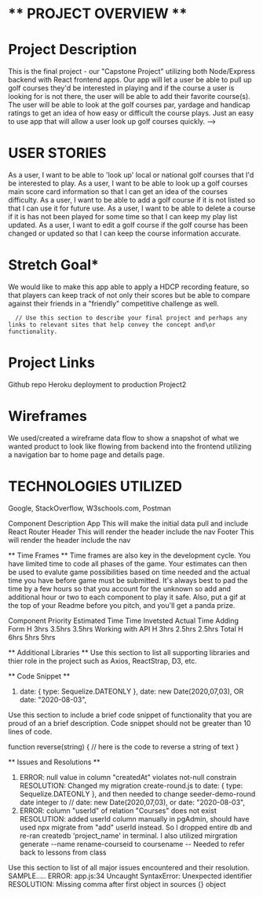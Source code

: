  # ** PROJECT OVERVIEW ** #

# Project Description 
This is the final project - our "Capstone Project" utilizing both Node/Express backend with React frontend apps.  Our app will let a user be able to pull up golf courses they'd be interested in playing and if the course a user is looking for is not there, the user will be able to add their favorite course(s). The user will be able to look at the golf courses par, yardage and handicap ratings to get an idea of how easy or difficult the course plays.  Just an easy to use app that will allow a user look up golf courses quickly. -->


# USER STORIES
As a user, I want to be able to 'look up' local or national golf courses that I'd be interested to play.
As a user, I want to be able to look up a golf courses main score card information so that I can get an idea of the courses difficulty. 
As a user, I want to be able to add a golf course if it is not listed so that I can use it for future use.
As a user, I want to be able to delete a course if it is has not been played for some time so that I can keep my play list updated.
As a user, I want to edit a golf course if the golf course has been changed or updated so that I can keep the course information accurate.


# Stretch Goal*
We would like to make this app able to apply a HDCP recording feature, so that players can keep track of not only their scores but be able to compare against their friends in a "friendly" competitive challenge as well.

      // Use this section to describe your final project and perhaps any links to relevant sites that help convey the concept and\or functionality.

# Project Links 
Github repo
Heroku deployment to production
Project2


# Wireframes 
We used/created a wireframe data flow to show a snapshot of what we wanted product to look like flowing from backend into the frontend utilizing a navigation bar to home page and details page.
<!-- Upload images of wireframe to cloudinary and add the link here with a description of the specific wireframe.
wireframes
react architecture
Define the the React components and the architectural design of your app. -->


# TECHNOLOGIES UTILIZED 
Google, StackOverflow, W3schools.com, Postman
<!-- ** Components **
Writing out your components and its descriptions isn't a required part of the proposal but can be helpful.
Based on the initial logic defined in the previous sections try and breakdown the logic further into stateless/stateful components. -->

Component	Description
App	This will make the initial data pull and include React Router
Header	This will render the header include the nav
Footer	This will render the header include the nav

** Time Frames **
Time frames are also key in the development cycle. You have limited time to code all phases of the game. Your estimates can then be used to evalute game possibilities based on time needed and the actual time you have before game must be submitted. It's always best to pad the time by a few hours so that you account for the unknown so add and additional hour or two to each component to play it safe. Also, put a gif at the top of your Readme before you pitch, and you'll get a panda prize.

Component	Priority	Estimated Time	Time Invetsted	Actual Time
Adding Form	H	3hrs	3.5hrs	3.5hrs
Working with API	H	3hrs	2.5hrs	2.5hrs
Total	H	6hrs	5hrs	5hrs

** Additional Libraries **
Use this section to list all supporting libraries and thier role in the project such as Axios, ReactStrap, D3, etc.

** Code Snippet **
1. date: {
        type: Sequelize.DATEONLY
      },
   date: new Date(2020,07,03),
 OR  date: "2020-08-03",



Use this section to include a brief code snippet of functionality that you are proud of an a brief description. Code snippet should not be greater than 10 lines of code.

function reverse(string) {
	// here is the code to reverse a string of text
}

** Issues and Resolutions **
1. ERROR: null value in column "createdAt" violates not-null constrain
   RESOLUTION:  Changed my migration create-round.js to
date: {
type: Sequelize.DATEONLY }, and then needed to change seeder-demo-round date integer to // date: new Date(2020,07,03), or date: "2020-08-03",
2. ERROR: column "userId" of relation "Courses" does not exist
   RESOLUTION:  added userId column manually in pgAdmin, should have used npx migrate from "add" userId instead. So I dropped entire db and re-ran createdb 'project_name' in terminal. I also utilized mirgration generate --name rename-courseid to coursename -- Needed to refer back to lessons from class



Use this section to list of all major issues encountered and their resolution.
SAMPLE.....
ERROR: app.js:34 Uncaught SyntaxError: Unexpected identifier
RESOLUTION: Missing comma after first object in sources {} object





<!-- to create an app for keeping track of golf scores on courses people have played.  This will let a user sign-up or log in to be able to either add a course or choose a course they've played and enter the date and score they shot on that date.  The user will be able to continuously add new scores to same course or enter a new course to add their score.


Goal for this app is to make it easy for a user to be able to sign-up or register (As a new user) and keep track of the courses played, when (dates played) and users score so it will make it easier to keep track of handicap.

to enter my round for the date played and enter my score.
As a user, i want to be able to see my past golf scores.
As a user, I want to be able to see what past dates I played and on what courses. -->